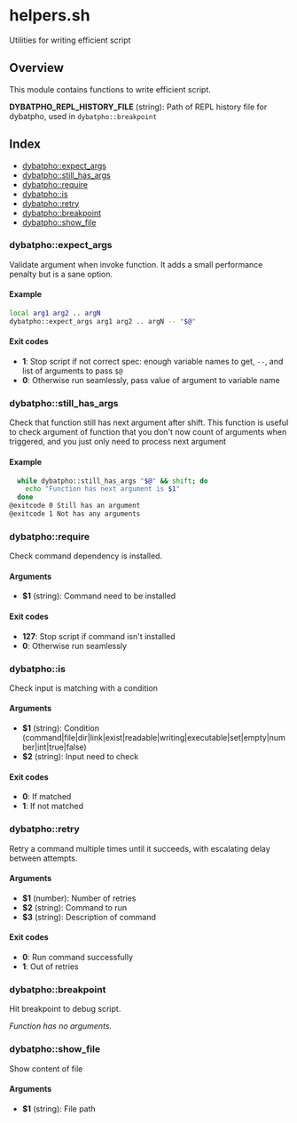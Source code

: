 # helpers.sh

Utilities for writing efficient script

## Overview

This module contains functions to write efficient script.

**DYBATPHO_REPL_HISTORY_FILE** (string): Path of REPL history file for dybatpho, used in `dybatpho::breakpoint`

## Index

* [dybatpho::expect_args](#dybatphoexpectargs)
* [dybatpho::still_has_args](#dybatphostillhasargs)
* [dybatpho::require](#dybatphorequire)
* [dybatpho::is](#dybatphois)
* [dybatpho::retry](#dybatphoretry)
* [dybatpho::breakpoint](#dybatphobreakpoint)
* [dybatpho::show_file](#dybatphoshowfile)

### dybatpho::expect_args

Validate argument when invoke function. It adds a small performance penalty but is a sane option.

#### Example

```bash
local arg1 arg2 .. argN
dybatpho::expect_args arg1 arg2 .. argN -- "$@"
```

#### Exit codes

* **1**: Stop script if not correct spec: enough variable names to get, `--`, and list of arguments to pass `$@`
* **0**: Otherwise run seamlessly, pass value of argument to variable name

### dybatpho::still_has_args

Check that function still has next argument after shift.
This function is useful to check argument of function that you don't now
count of arguments when triggered, and you just only need to process next
argument

#### Example

```bash
  while dybatpho::still_has_args "$@" && shift; do
    echo "Function has next argument is $1"
  done
@exitcode 0 Still has an argument
@exitcode 1 Not has any arguments
```

### dybatpho::require

Check command dependency is installed.

#### Arguments

* **$1** (string): Command need to be installed

#### Exit codes

* **127**: Stop script if command isn't installed
* **0**: Otherwise run seamlessly

### dybatpho::is

Check input is matching with a condition

#### Arguments

* **$1** (string): Condition (command|file|dir|link|exist|readable|writing|executable|set|empty|number|int|true|false)
* **$2** (string): Input need to check

#### Exit codes

* **0**: If matched
* **1**: If not matched

### dybatpho::retry

Retry a command multiple times until it succeeds,
with escalating delay between attempts.

#### Arguments

* **$1** (number): Number of retries
* **$2** (string): Command to run
* **$3** (string): Description of command

#### Exit codes

* **0**: Run command successfully
* **1**: Out of retries

### dybatpho::breakpoint

Hit breakpoint to debug script.

_Function has no arguments._

### dybatpho::show_file

Show content of file

#### Arguments

* **$1** (string): File path

